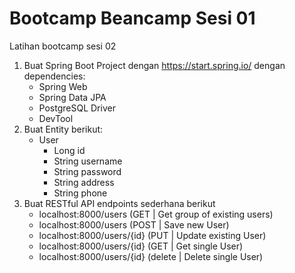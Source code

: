 # Bootcamp Beancamp Sesi 01
Latihan bootcamp sesi 02
1. Buat Spring Boot Project dengan https://start.spring.io/ dengan dependencies:
   - Spring Web
   - Spring Data JPA
   - PostgreSQL Driver
   - DevTool
2. Buat Entity berikut:
   - User
     - Long id
     - String username
     - String password
     - String address
     - String phone
3. Buat RESTful API endpoints sederhana berikut
     - localhost:8000/users        (GET | Get group of existing users)
     - localhost:8000/users        (POST | Save new User)
     - localhost:8000/users/{id}   (PUT | Update existing User)
     - localhost:8000/users/{id}   (GET | Get single User)
     - localhost:8000/users/{id}   (delete | Delete single User)
